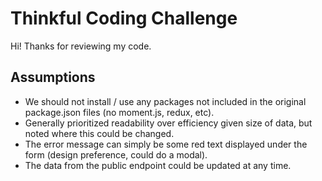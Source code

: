# Thinkful Coding Challenge

Hi! Thanks for reviewing my code.


## Assumptions

* We should not install / use any packages not included in the original package.json files (no moment.js, redux, etc).
* Generally prioritized readability over efficiency given size of data, but noted where this could be changed.
* The error message can simply be some red text displayed under the form (design preference, could do a modal).
* The data from the public endpoint could be updated at any time.
